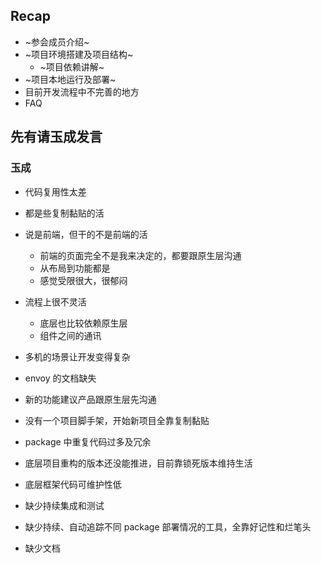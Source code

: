 ## Recap

- ~参会成员介绍~
- ~项目环境搭建及项目结构~
    - ~项目依赖讲解~
- ~项目本地运行及部署~
- 目前开发流程中不完善的地方
- FAQ


## 先有请玉成发言


### 玉成
- 代码复用性太差
- 都是些复制黏贴的活
- 说是前端，但干的不是前端的活
	- 前端的页面完全不是我来决定的，都要跟原生层沟通
	- 从布局到功能都是
	- 感觉受限很大，很郁闷


- 流程上很不灵活
	- 底层也比较依赖原生层
	- 组件之间的通讯
- 多机的场景让开发变得复杂
- envoy 的文档缺失
- 新的功能建议产品跟原生层先沟通


- 没有一个项目脚手架，开始新项目全靠复制黏贴 <!-- .element: class="fragment" data-fragment-index="1" -->
- package 中重复代码过多及冗余 <!-- .element: class="fragment" data-fragment-index="2" -->
- 底层项目重构的版本还没能推进，目前靠锁死版本维持生活 <!-- .element: class="fragment" data-fragment-index="3" -->
- 底层框架代码可维护性低 <!-- .element: class="fragment" data-fragment-index="4" -->
- 缺少持续集成和测试 <!-- .element: class="fragment" data-fragment-index="5" -->
- 缺少持续、自动追踪不同 package 部署情况的工具，全靠好记性和烂笔头 <!-- .element: class="fragment" data-fragment-index="6" -->
- 缺少文档 <!-- .element: class="fragment" data-fragment-index="7" -->